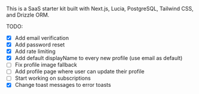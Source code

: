 This is a SaaS starter kit built with Next.js, Lucia, PostgreSQL, Tailwind CSS, and Drizzle ORM.

TODO:

- [x] Add email verification
- [x] Add password reset
- [x] Add rate limiting
- [x] Add default displayName to every new profile (use email as default)
- [ ] Fix profile image fallback
- [ ] Add profile page where user can update their profile
- [ ] Start working on subscriptions
- [x] Change toast messages to error toasts
